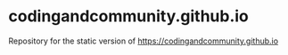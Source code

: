 # codingandcommunity.github.io
Repository for the static version of https://codingandcommunity.github.io

